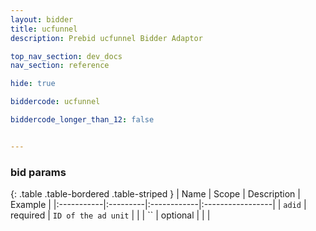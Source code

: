 ```yaml
---
layout: bidder
title: ucfunnel
description: Prebid ucfunnel Bidder Adaptor

top_nav_section: dev_docs
nav_section: reference

hide: true

biddercode: ucfunnel

biddercode_longer_than_12: false


---
```


### bid params

{: .table .table-bordered .table-striped }
| Name | Scope | Description | Example |
|:-----------|:---------|:------------|:-----------------|
| `adid` | required | `ID of the ad unit` | |
| `` | optional | | |
